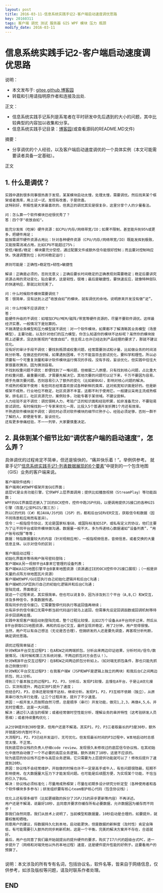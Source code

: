 ```yaml
---
layout: post
title: 2016-03-11-信息系统实践手记2-客户端启动速度调优思路
key: 20160311
tags: 客户端 调优 测试 服务器 GIS WPF 模块 压力 瓶颈
modify_date: 2016-03-11
---
```




# 信息系统实践手记2-客户端启动速度调优思路

说明：
* 本文发布于: [gitee](http://freelogic.gitee.io/webpost/),[github](https://freelogic.github.io/),[博客园](http://www.cnblogs.com/taichu/)
* 转载和引用请指明原作者和连接及出处.

正文：
* 信息系统实践手记系列是系笔者在平时研发中先后遇到的大小的问题，其中比较典型的内容加以收集和分享。
* 信息系统实践手记目录：[博客园](http://www.cnblogs.com/taichu/p/5305603.html)(或查看源码的README.MD文件) 

摘要：
* 分享调优的个人经验，以及客户端启动速度调优的一个具体实例（本文可能需要读者具备一定基础）。


正文
 

## 1. 什么是调优？

```
实践中遇到很多同事很热衷于发现，某某模块启动太慢，处理太慢，需要调优。然后找来某个框架或者类库，用上试一试，发现有改善，于是欣喜。
这特别好，积极性是大家最喜欢的，但真正的调优其实是很复杂，这里分享个人的少量看法。

问：怎么算一个软件模块已经很优秀了？ 
答：四个字"收放自如"。

能充分发挥（吃掉）硬件资源：如CPU/内存/网络带宽/IO；如果不限制，甚至能升到95%或更多，把硬件用足；
能按需调节硬件资源占用比：针对各种硬件资源（CPU/内存/网络带宽/IO）既能发挥到极致，又能按需消减占用，比如CPU不能超过75%；
受控/敏感/稳定：模块要充分受控，通过配置文件或额外信令能很好控制；而且要对控制响应快，快速调整到位；长时间稳定运行；

原则可能是：正确性>稳定性>韧性>敏捷性

解读：正确是必须的，否则无意义；正确后要长时间稳定的正确表现则需要稳定；稳定后要讲究资源占用的灵动变化，贴合要求，这是韧性，很难；最后是敏捷性，要快速反应，就像特种部队的快速响应，那就比较完美了。

问：什么时候软件模块需要调优？
答：很简单，没有达到上述“收放自如”的模块，就有调优的余地。说明原来开发没有做“足”。

问：什么时候不应该调优？
答：
能硬件升级的不调优：如增加CPU/MEM/磁阵/带宽等硬件资源的，尽量不要软件调优。这样最经济实惠，一般情况下是划算的。
不搞清楚业务模型和压力模型就不调优：对一个软件模块，如果都不了解清晰其业务模型（场景模型），主要功能，以及针对他们的压力模型，你怎么知道你的模块不达标呢？虽然你的模块按照上述要求，没达到客观的“收放自如”，但主观上也许已经达到产品经理的要求了，那就不建议优化。
没有好的审计手段不调优：要找到瓶颈或权重问题，经常需要测试和计量，比如做业务的时间消耗分析等。在做这些的时候，如果遇到困难，千万不能盲目去尝试优化，要科学和理性。所以必须要有一个可重复测量和审计软件模块运行情况的手段。没有手段，妄谈优化，但实践中往往大家很喜欢猜测，因为猜测容易。
不找到权重问题不调优：即便找到了一堆问题，但根据二八原理，只有找到核心问题，占比重大的权重问题，最重要问题，才需要先解决它。其他次要的问题可以记下来，千万不要因为容易，顺手先做次要问题。否则容易引入了额外的变化（比如新BUG），影响对核心问题的解决。
不成熟的框架不使用：有些同志经常喜欢尝试各种新鲜的类库，这对拓宽知识面是好的。但是新框架不成熟，行业地位不稳定，社区资源不丰富，这都不利于使用它。一般建议采用主流成熟框架，排名前三，社区资源充分，案例较多，功能专著于某领域。不建议尝鲜。
人力经验不足不调优：调优很耗人力，考验广泛的知识面和经验积累，如非准备充分，不要轻易尝试调优。有时候找到一个专家来优化一周，比投入5个普通开发折腾1个月还有效率。
不熟透软件模块就不调优：调优时必须对软件模块的细节烂熟于心，经验必须足够，否则一群不了解的人，即便是专家，妄谈优化。
还有更多惨痛经验，不一一列举，大家要慎重决定。

```

## 2. 具体到某个细节比如“调优客户端的启动速度”，怎么弄？

具体调优的过程肯定不简单，但还是愉快的，“痛并快乐着！”。举例供参考。
就拿手记1“[信息系统实践手记1-列表数据展现的6个要素](/webpost/2016/03/01/信息系统实践手记1-列表数据展现的6个要素)”中提到的一个包含地图（GIS）业务的客户端来说。

```
客户端软件结构：
客户端用C#的WPF框架开发GUI界面；
底层VC是业务功能引擎，它供WPF上层界面调用；提供比如播放视频（StreamPlay）等功能函数；
WPF的GUI界面层还嵌入了IE的OCX控件，控件中跑JSP代码，以便调用提供JS接口的各种GIS引擎（百度/公安PGIS/第三方）；
所以C的代码（C#）和JAVA/JS代码（JSP）的，都和后台SERVER交互，获取信令和数据（因不同场景和应用而有差异）。
信令：一般指信令协议，无论是国家标准GB，或国际标准如SIP，或私有定义的协议，他们主要为了让不同平台或软件模块做沟通，数据量一般不大，多为传递核心数据诸如“设备列表”，“用户账号权限”等等；
数据：特指数据量较大的内容（针对视频应用），一般指视频信息，音频信息，或者交换的大量信息主体。以示对信令的区别；

客户端启动过程：
初始化界面并等待用户账号密码登陆；
客户端W从另一视频平台A拿来它管理的设备列表；
客户端W从GIS地图引擎平台B拿来地图资源（资源通过IE的OCX控件中JS接口展现）；（一般是非矢量的点阵方块地图瓦片资源）
客户端W的WPF/GUI层执行自己初始化逻辑并和后台C沟通；
客户端W的JSP层执行自己的初始化逻辑并和后台C沟通；
登陆完成，界面稳定；
就这一个过程来说，其实很简单。但也可以说复杂，因为涉及到三个平台（A,B,C）和W交互，涉及多种信令，多类数据传递。
既有同步的信令接口，它需要暂停代码执行等返回值再继续；
也有异步的信令接口无需中断当前代码运行就马上返回，但需事先设定回调函数或回调机制等待异步回调再处理。
实践中发现客户端启动到登陆完成，整个过程比较慢，比如2万个设备从A平台同步过来，然后从B平台获取GIS地图资源，再和的后台C交互，最终呈现并稳定，用了2分钟，用户觉得很慢。
当然，用户可以有自己想法（无论是否合理），但搞研发的人还是要先调查，再客观分析判断，确定调优思路。

调优过程简单描述：
针对W和A平台交互过程P1：在A和W之间两端抓包，分析出来两边印证结果，分析时间/信令/数据情况。（有时候和第三方系统对接，不两边抓包对方会否认！）。
针对W和B平台交互过程P2：在B和W之间两边抓包分析如上。（如对端无抓包条件，那也只能先抓自己侧做分析）
针对W和C平台交互过程P3：在我客户端W（JSP和WPF是逻辑上独立的两块）和我后台C之间两边抓包，同上分析。
得到三个基本独立的过程P1，P2，P3，分析后，发现P1较慢，且慢在A平台，于是让A优化接口，实测有提升，两边实测P1提升了速度；
但结合P2，P3，总体还是较慢不达标，继续分析。发现P1，P2，P3互相不依赖（独立），从原来串行改为并行处理，让三个过程并发，提升了不少速度。
原因：一般开发人员按照自然习惯，总是顺序（串行）开发功能，做完1,2,3，再做4,5,6，并无时空概念，这是一大问题。
解决：通过引入适当的框架；或者经常做时空性能分析，理解业务的串并特性（这考验研发人员思维）；或者持续重构优化；

从2分钟提升到30秒登录，但用户还是不解渴。其实P1，P2，P3三者取最长的P3是30秒，额外开销是5秒内暂时不计。
大流程P1，P2，P3已经并发运行，无可优化。但发现最长时间的P3过程中，W本地启动时总感觉太慢，不正常。
找到底层协议栈的负责人仔细code review，发现很久未修改过的底层信令协议栈，在其初始化中居然自动做了一个不必要的高层业务逻辑，额外消耗了10秒，这是不应该的。
较为底层的协议栈不应参与高层业务逻辑，它只需要为上层提供功能就可以了！修改后提升了速度到20秒。
原因：协议栈不会经常维护，开始做的时候也许不一定是高手或牛人，有些问题很隐蔽，短期不影响使用，在大数据量大压力下才能发现问题。也可能是后续图方便，为实现某个功能，不恰当的引入了BUG。
解决：协议栈必须标准化；尽量用成熟框架；尽量在初期多设计研究分析定型（各种使用者和各个软件模块多多参与）；研发组织要有核心team维护核心代码（包含协议栈）；

优化上还有很多细节（比如更细致的拆分了JSP/JS的异步更新等内容）不再详述。
用户还是不解渴，说最好10秒，且同意并要求你缓存所有必要数据，允许数据因为缓存而不同步！
那我们自然同意。我们从技术上说明了，当前模型和数据量，10秒启动是合理的，如要提升，就要权衡和牺牲。
同意用户的建议，将数据持久化到本地，启动能更快，但是数据的新鲜度（及时性）肯定会降低，有可能需要引入额外的同步刷新机制，这是一个平衡，完美的解决方案并不存在，合适就好。
最后，用户也同意了我们最开始就提出的提升硬件的要求，购买了I7六代的超级台式PC，进一步提升了（网络和对端凭他以外的本地过程）速度，这是硬件提升性能的好例子。这要看用户的预算了。
 
```

说明：本文涉及的所有专有名词，包括协议名，软件名等，皆来自于网络信息，仅供参考，如涉及版权等问题，请及时联系作者处理。


## END